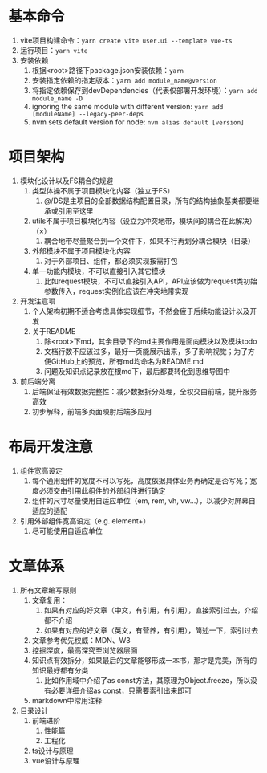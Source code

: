 # 基本命令
  1. vite项目构建命令：```yarn create vite user.ui --template vue-ts```
  2. 运行项目：```yarn vite```
  3. 安装依赖
     1. 根据\<root\>路径下package.json安装依赖：```yarn```
     2. 安装指定依赖的指定版本：```yarn add module_name@version```
     3. 将指定依赖保存到devDependencies（代表仅部署开发环境）：```yarn add module_name -D```
     4. ignoring the same module with different version: ```yarn add [moduleName] --legacy-peer-deps```
     5. nvm sets default version for node: ```nvm alias default [version]```

# 项目架构
  1. 模块化设计以及FS耦合的规避
     1. 类型体操不属于项目模块化内容（独立于FS）
        1. @/DS是主项目的全部数据结构配置目录，所有的结构抽象基类都要继承或引用至这里
     2. utils不属于项目模块化内容（设立为冲突地带，模块间的耦合在此解决）（×）
        1. 耦合地带尽量聚合到一个文件下，如果不行再划分耦合模块（目录）
     3. 外部模块不属于项目模块化内容
        1. 对于外部项目、组件，都必须实现按需打包
     4. 单一功能内模块，不可以直接引入其它模块
        1. 比如request模块，不可以直接引入API，API应该做为request类初始参数传入，request实例化应该在冲突地带实现
  2. 开发注意项
     1. 个人架构初期不适合考虑具体实现细节，不然会疲于后续功能设计以及开发
     2. 关于README
        1. 除\<root\>下md，其余目录下的md主要作用是面向模块以及模块todo
        2. 文档行数不应该过多，最好一页能展示出来，多了影响视觉；为了方便GitHub上的预览，所有md均命名为README.md
        3. 问题及知识点记录放在根md下，最后都要转化到思维导图中
  3. 前后端分离
     1. 后端保证有效数据完整性：减少数据拆分处理，全权交由前端，提升服务高效
     2. 初步解释，前端多页面映射后端多应用

# 布局开发注意
  1. 组件宽高设定
     1. 每个通用组件的宽度不可以写死，高度依据具体业务再确定是否写死；宽度必须交由引用此组件的外部组件进行确定
     2. 组件的尺寸尽量使用自适应单位（em, rem, vh, vw...），以减少对屏幕自适应的适配
  2. 引用外部组件宽高设定（e.g. element+）
     1. 尽可能使用自适应单位

# 文章体系
  1. 所有文章编写原则
     1. 文章复用：
        1. 如果有对应的好文章（中文，有引用，有引用），直接索引过去，介绍都不介绍
        2. 如果有对应的好文章（英文，有营养，有引用），简述一下，索引过去
     2. 文章参考优先权威：MDN、W3
     3. 挖掘深度，最高深究至浏览器层面
     4. 知识点有效拆分，如果最后的文章能够形成一本书，那才是完美，所有的知识最好都有分类
        1. 比如作用域中介绍了as const方法，其原理为Object.freeze，所以没有必要详细介绍as const，只需要索引出来即可
     5. markdown中常用注释
  2. 目录设计
     1. 前端进阶
        1. 性能篇
        2. 工程化
     2. ts设计与原理
     3. vue设计与原理  